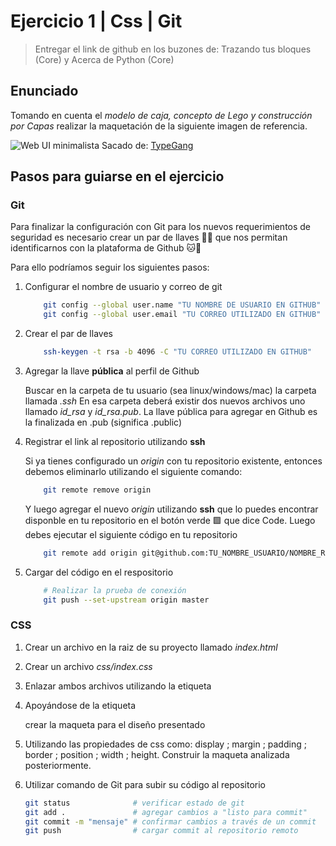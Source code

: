 # Ejercicio 1 | Css | Git

> Entregar el link de github en los buzones de: Trazando tus bloques (Core) y Acerca de Python (Core)

## Enunciado

Tomando en cuenta el *modelo de caja, concepto de Lego y construcción por Capas* realizar la maquetación de la siguiente imagen de referencia.

![Web UI minimalista](https://typegang.com/inspiration/ui/minimal-photography-web-app/minimal-photography-web-app.jpg)
Sacado de: [TypeGang](https://typegang.com/inspiration/ui/minimal-photography-web-app/?utm_source=feed)

## Pasos para guiarse en el ejercicio

### Git

Para finalizar la configuración con Git para los nuevos requerimientos de seguridad es necesario crear un par de llaves 🔐🔑 que nos permitan identificarnos con la plataforma de Github 🐱🐙

Para ello podríamos seguir los siguientes pasos:

1. Configurar el nombre de usuario y correo de git

    ```bash
        git config --global user.name "TU NOMBRE DE USUARIO EN GITHUB"
        git config --global user.email "TU CORREO UTILIZADO EN GITHUB"
    ```

2. Crear el par de llaves

    ```bash
        ssh-keygen -t rsa -b 4096 -C "TU CORREO UTILIZADO EN GITHUB"
    ```

3. Agregar la llave **pública** al perfil de Github

    Buscar en la carpeta de tu usuario (sea linux/windows/mac) la carpeta llamada *.ssh* En esa carpeta deberá existir dos nuevos archivos uno llamado *id_rsa* y *id_rsa.pub*. La llave pública para agregar en Github es la finalizada en .pub (significa .public)

4. Registrar el link al repositorio utilizando **ssh**

    Si ya tienes configurado un *origin* con tu repositorio existente, entonces debemos eliminarlo utilizando el siguiente comando:

    ```bash
        git remote remove origin
    ```

    Y luego agregar el nuevo *origin* utilizando **ssh** que lo puedes encontrar disponble en tu repositorio en el botón verde 🟩 que dice Code. Luego debes ejecutar el siguiente código en tu repositorio

    ```bash
        git remote add origin git@github.com:TU_NOMBRE_USUARIO/NOMBRE_REPOSITORIO
    ```

5. Cargar del código en el respositorio

    ```bash
        # Realizar la prueba de conexión
        git push --set-upstream origin master
    ```

### CSS

1. Crear un archivo en la raiz de su proyecto llamado *index.html*
2. Crear un archivo *css/index.css*
3. Enlazar ambos archivos utilizando la etiqueta *<link>*
4. Apoyándose de la etiqueta *<div>* crear la maqueta para el diseño presentado
5. Utilizando las propiedades de css como: display ; margin ; padding ; border ; position ; width ; height. Construir la maqueta analizada posteriormente.
6. Utilizar comando de Git para subir su código al repositorio

    ```bash
    git status              # verificar estado de git
    git add .               # agregar cambios a "listo para commit"
    git commit -m "mensaje" # confirmar cambios a través de un commit 
    git push                # cargar commit al repositorio remoto
    ```

